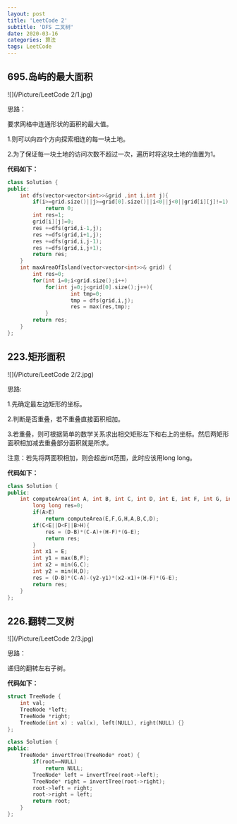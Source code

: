 ```yaml
---
layout: post
title: 'LeetCode 2'
subtitle: 'DFS 二叉树'
date: 2020-03-16
categories: 算法
tags: LeetCode
---
```


## 695.岛屿的最大面积

![](/Picture/LeetCode 2/1.jpg)

思路：

要求网格中连通形状的面积的最大值。

   1.则可以向四个方向探索相连的每一块土地。

   2.为了保证每一块土地的访问次数不超过一次，遍历时将这块土地的值置为1。

**代码如下：**

```c++
class Solution {
public:
	int dfs(vector<vector<int>>&grid ,int i,int j){
		if(i>=grid.size()||j>=grid[0].size()||i<0||j<0||grid[i][j]!=1)
			return 0;
		int res=1;
		grid[i][j]=0;
		res +=dfs(grid,i-1,j);
		res +=dfs(grid,i+1,j);
		res +=dfs(grid,i,j-1);
		res +=dfs(grid,i,j+1);
		return res;
	}
    int maxAreaOfIsland(vector<vector<int>>& grid) {
    	int res=0;
    	for(int i=0;i<grid.size();i++)
    		for(int j=0;j<grid[0].size();j++){
                    int tmp=0;
                    tmp = dfs(grid,i,j);
                    res = max(res,tmp);
            }
    	return res;
    }
};
```

## 223.矩形面积

![](/Picture/LeetCode 2/2.jpg)

思路:

1.先确定最左边矩形的坐标。

2.判断是否重叠，若不重叠直接面积相加。

3.若重叠，则可根据简单的数学关系求出相交矩形左下和右上的坐标。然后两矩形面积相加减去重叠部分面积就是所求。

注意：若先将两面积相加，则会超出int范围，此时应该用long long。

**代码如下：**

```c++
class Solution {
public:
    int computeArea(int A, int B, int C, int D, int E, int F, int G, int H) {
        long long res=0;
    	if(A>E)
    		return computeArea(E,F,G,H,A,B,C,D);
    	if(C<E||D<F||B>H){
    		res = (D-B)*(C-A)+(H-F)*(G-E);
    		return res;
    	}
    	int x1 = E;
    	int y1 = max(B,F);
    	int x2 = min(G,C);
    	int y2 = min(H,D);
    	res = (D-B)*(C-A)-(y2-y1)*(x2-x1)+(H-F)*(G-E);
    	return res;
    }
};
```

## 226.翻转二叉树

![](/Picture/LeetCode 2/3.jpg)

思路：

递归的翻转左右子树。

**代码如下：**

```c++
struct TreeNode {
    int val;
    TreeNode *left;
    TreeNode *right;
    TreeNode(int x) : val(x), left(NULL), right(NULL) {}
};

class Solution {
public:
    TreeNode* invertTree(TreeNode* root) {
    	if(root==NULL)
    		return NULL;
    	TreeNode* left = invertTree(root->left);
    	TreeNode* right = invertTree(root->right);
    	root->left = right;
    	root->right = left;
    	return root;
    }
};
```